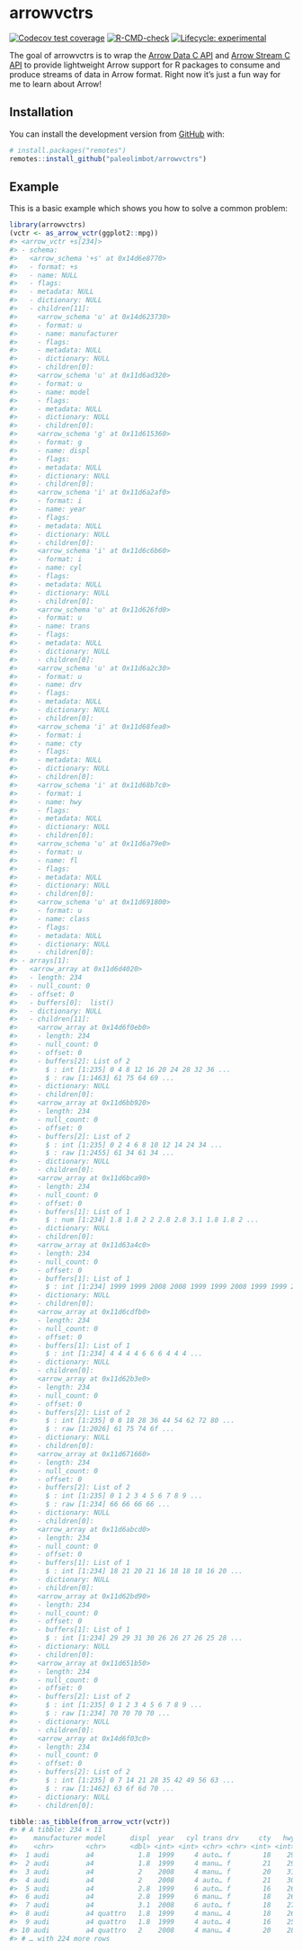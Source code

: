 
<!-- README.md is generated from README.Rmd. Please edit that file -->

# arrowvctrs

<!-- badges: start -->

[![Codecov test
coverage](https://codecov.io/gh/paleolimbot/arrowvctrs/branch/master/graph/badge.svg)](https://codecov.io/gh/paleolimbot/arrowvctrs?branch=master)
[![R-CMD-check](https://github.com/paleolimbot/arrowvctrs/workflows/R-CMD-check/badge.svg)](https://github.com/paleolimbot/arrowvctrs/actions)
[![Lifecycle:
experimental](https://img.shields.io/badge/lifecycle-experimental-orange.svg)](https://lifecycle.r-lib.org/articles/stages.html#experimental)
<!-- badges: end -->

The goal of arrowvctrs is to wrap the [Arrow Data C
API](https://arrow.apache.org/docs/format/CDataInterface.html) and
[Arrow Stream C
API](https://arrow.apache.org/docs/format/CStreamInterface.html) to
provide lightweight Arrow support for R packages to consume and produce
streams of data in Arrow format. Right now it’s just a fun way for me to
learn about Arrow!

## Installation

You can install the development version from
[GitHub](https://github.com/) with:

``` r
# install.packages("remotes")
remotes::install_github("paleolimbot/arrowvctrs")
```

## Example

This is a basic example which shows you how to solve a common problem:

``` r
library(arrowvctrs)
(vctr <- as_arrow_vctr(ggplot2::mpg))
#> <arrow_vctr +s[234]>
#> - schema:
#>   <arrow_schema '+s' at 0x14d6e8770>
#>   - format: +s
#>   - name: NULL
#>   - flags: 
#>   - metadata: NULL
#>   - dictionary: NULL
#>   - children[11]:
#>     <arrow_schema 'u' at 0x14d623730>
#>     - format: u
#>     - name: manufacturer
#>     - flags: 
#>     - metadata: NULL
#>     - dictionary: NULL
#>     - children[0]:
#>     <arrow_schema 'u' at 0x11d6ad320>
#>     - format: u
#>     - name: model
#>     - flags: 
#>     - metadata: NULL
#>     - dictionary: NULL
#>     - children[0]:
#>     <arrow_schema 'g' at 0x11d615360>
#>     - format: g
#>     - name: displ
#>     - flags: 
#>     - metadata: NULL
#>     - dictionary: NULL
#>     - children[0]:
#>     <arrow_schema 'i' at 0x11d6a2af0>
#>     - format: i
#>     - name: year
#>     - flags: 
#>     - metadata: NULL
#>     - dictionary: NULL
#>     - children[0]:
#>     <arrow_schema 'i' at 0x11d6c6b60>
#>     - format: i
#>     - name: cyl
#>     - flags: 
#>     - metadata: NULL
#>     - dictionary: NULL
#>     - children[0]:
#>     <arrow_schema 'u' at 0x11d626fd0>
#>     - format: u
#>     - name: trans
#>     - flags: 
#>     - metadata: NULL
#>     - dictionary: NULL
#>     - children[0]:
#>     <arrow_schema 'u' at 0x11d6a2c30>
#>     - format: u
#>     - name: drv
#>     - flags: 
#>     - metadata: NULL
#>     - dictionary: NULL
#>     - children[0]:
#>     <arrow_schema 'i' at 0x11d68fea0>
#>     - format: i
#>     - name: cty
#>     - flags: 
#>     - metadata: NULL
#>     - dictionary: NULL
#>     - children[0]:
#>     <arrow_schema 'i' at 0x11d68b7c0>
#>     - format: i
#>     - name: hwy
#>     - flags: 
#>     - metadata: NULL
#>     - dictionary: NULL
#>     - children[0]:
#>     <arrow_schema 'u' at 0x11d6a79e0>
#>     - format: u
#>     - name: fl
#>     - flags: 
#>     - metadata: NULL
#>     - dictionary: NULL
#>     - children[0]:
#>     <arrow_schema 'u' at 0x11d691800>
#>     - format: u
#>     - name: class
#>     - flags: 
#>     - metadata: NULL
#>     - dictionary: NULL
#>     - children[0]:
#> - arrays[1]:
#>   <arrow_array at 0x11d6d4020>
#>   - length: 234
#>   - null_count: 0
#>   - offset: 0
#>   - buffers[0]:  list()
#>   - dictionary: NULL
#>   - children[11]:
#>     <arrow_array at 0x14d6f0eb0>
#>     - length: 234
#>     - null_count: 0
#>     - offset: 0
#>     - buffers[2]: List of 2
#>       $ : int [1:235] 0 4 8 12 16 20 24 28 32 36 ...
#>       $ : raw [1:1463] 61 75 64 69 ...
#>     - dictionary: NULL
#>     - children[0]:
#>     <arrow_array at 0x11d6bb920>
#>     - length: 234
#>     - null_count: 0
#>     - offset: 0
#>     - buffers[2]: List of 2
#>       $ : int [1:235] 0 2 4 6 8 10 12 14 24 34 ...
#>       $ : raw [1:2455] 61 34 61 34 ...
#>     - dictionary: NULL
#>     - children[0]:
#>     <arrow_array at 0x11d6bca90>
#>     - length: 234
#>     - null_count: 0
#>     - offset: 0
#>     - buffers[1]: List of 1
#>       $ : num [1:234] 1.8 1.8 2 2 2.8 2.8 3.1 1.8 1.8 2 ...
#>     - dictionary: NULL
#>     - children[0]:
#>     <arrow_array at 0x11d63a4c0>
#>     - length: 234
#>     - null_count: 0
#>     - offset: 0
#>     - buffers[1]: List of 1
#>       $ : int [1:234] 1999 1999 2008 2008 1999 1999 2008 1999 1999 2008 ...
#>     - dictionary: NULL
#>     - children[0]:
#>     <arrow_array at 0x11d6cdfb0>
#>     - length: 234
#>     - null_count: 0
#>     - offset: 0
#>     - buffers[1]: List of 1
#>       $ : int [1:234] 4 4 4 4 6 6 6 4 4 4 ...
#>     - dictionary: NULL
#>     - children[0]:
#>     <arrow_array at 0x11d62b3e0>
#>     - length: 234
#>     - null_count: 0
#>     - offset: 0
#>     - buffers[2]: List of 2
#>       $ : int [1:235] 0 8 18 28 36 44 54 62 72 80 ...
#>       $ : raw [1:2026] 61 75 74 6f ...
#>     - dictionary: NULL
#>     - children[0]:
#>     <arrow_array at 0x11d671660>
#>     - length: 234
#>     - null_count: 0
#>     - offset: 0
#>     - buffers[2]: List of 2
#>       $ : int [1:235] 0 1 2 3 4 5 6 7 8 9 ...
#>       $ : raw [1:234] 66 66 66 66 ...
#>     - dictionary: NULL
#>     - children[0]:
#>     <arrow_array at 0x11d6abcd0>
#>     - length: 234
#>     - null_count: 0
#>     - offset: 0
#>     - buffers[1]: List of 1
#>       $ : int [1:234] 18 21 20 21 16 18 18 18 16 20 ...
#>     - dictionary: NULL
#>     - children[0]:
#>     <arrow_array at 0x11d62bd90>
#>     - length: 234
#>     - null_count: 0
#>     - offset: 0
#>     - buffers[1]: List of 1
#>       $ : int [1:234] 29 29 31 30 26 26 27 26 25 28 ...
#>     - dictionary: NULL
#>     - children[0]:
#>     <arrow_array at 0x11d651b50>
#>     - length: 234
#>     - null_count: 0
#>     - offset: 0
#>     - buffers[2]: List of 2
#>       $ : int [1:235] 0 1 2 3 4 5 6 7 8 9 ...
#>       $ : raw [1:234] 70 70 70 70 ...
#>     - dictionary: NULL
#>     - children[0]:
#>     <arrow_array at 0x14d6f03c0>
#>     - length: 234
#>     - null_count: 0
#>     - offset: 0
#>     - buffers[2]: List of 2
#>       $ : int [1:235] 0 7 14 21 28 35 42 49 56 63 ...
#>       $ : raw [1:1462] 63 6f 6d 70 ...
#>     - dictionary: NULL
#>     - children[0]:
```

``` r
tibble::as_tibble(from_arrow_vctr(vctr))
#> # A tibble: 234 × 11
#>    manufacturer model      displ  year   cyl trans drv     cty   hwy fl    class
#>    <chr>        <chr>      <dbl> <int> <int> <chr> <chr> <int> <int> <chr> <chr>
#>  1 audi         a4           1.8  1999     4 auto… f        18    29 p     comp…
#>  2 audi         a4           1.8  1999     4 manu… f        21    29 p     comp…
#>  3 audi         a4           2    2008     4 manu… f        20    31 p     comp…
#>  4 audi         a4           2    2008     4 auto… f        21    30 p     comp…
#>  5 audi         a4           2.8  1999     6 auto… f        16    26 p     comp…
#>  6 audi         a4           2.8  1999     6 manu… f        18    26 p     comp…
#>  7 audi         a4           3.1  2008     6 auto… f        18    27 p     comp…
#>  8 audi         a4 quattro   1.8  1999     4 manu… 4        18    26 p     comp…
#>  9 audi         a4 quattro   1.8  1999     4 auto… 4        16    25 p     comp…
#> 10 audi         a4 quattro   2    2008     4 manu… 4        20    28 p     comp…
#> # … with 224 more rows
```
